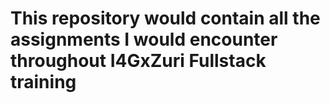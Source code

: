 # This repository would contain all the assignments I would encounter throughout I4GxZuri Fullstack training
